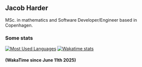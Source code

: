 ## Jacob Harder

MSc. in mathematics and Software Developer/Engineer based in Copenhagen.

### Some stats
[![Most Used Languages](https://github-readme-stats.vercel.app/api/top-langs/?username=harderj&size_weight=0.25&count_weight=0.5&layout=donut&theme=highcontrast&langs_count=8)](https://github.com/harderj)
[![Wakatime stats](https://github-readme-stats.vercel.app/api/wakatime?username=harderj&theme=highcontrast&layout=compact)](https://wakatime.com/@harderj)
#### (WakaTime since June 11th 2025)
